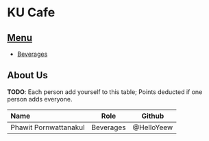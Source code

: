 # KU Cafe

## [Menu](Menu.md)

- [Beverages](Menu.md#Beverages)


## About Us

**TODO**: Each person add yourself to this table; Points deducted if one person adds everyone.

| Name      | Role      | Github          |
|:----------|-----------|-----------------|
| Phawit Pornwattanakul | Beverages | @HelloYeew |
